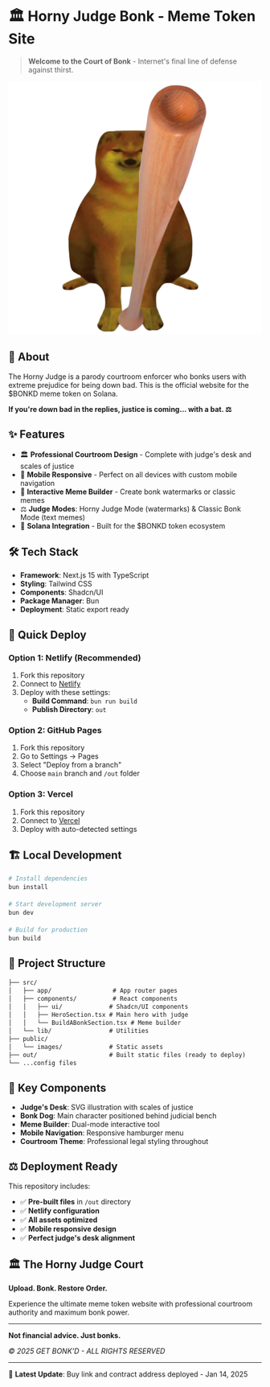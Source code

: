 # 🏛️ Horny Judge Bonk - Meme Token Site

> **Welcome to the Court of Bonk** - Internet's final line of defense against thirst.

![Horny Judge](./public/images/Untitled_design_(36).png)

## 🎯 About

The Horny Judge is a parody courtroom enforcer who bonks users with extreme prejudice for being down bad. This is the official website for the $BONKD meme token on Solana.

**If you're down bad in the replies, justice is coming... with a bat. ⚖️**

## ✨ Features

- 🏛️ **Professional Courtroom Design** - Complete with judge's desk and scales of justice
- 📱 **Mobile Responsive** - Perfect on all devices with custom mobile navigation
- 🎨 **Interactive Meme Builder** - Create bonk watermarks or classic memes
- ⚖️ **Judge Modes**: Horny Judge Mode (watermarks) & Classic Bonk Mode (text memes)
- 🚀 **Solana Integration** - Built for the $BONKD token ecosystem

## 🛠️ Tech Stack

- **Framework**: Next.js 15 with TypeScript
- **Styling**: Tailwind CSS
- **Components**: Shadcn/UI
- **Package Manager**: Bun
- **Deployment**: Static export ready

## 🚀 Quick Deploy

### Option 1: Netlify (Recommended)
1. Fork this repository
2. Connect to [Netlify](https://netlify.com)
3. Deploy with these settings:
   - **Build Command**: `bun run build`
   - **Publish Directory**: `out`

### Option 2: GitHub Pages
1. Fork this repository
2. Go to Settings → Pages
3. Select "Deploy from a branch"
4. Choose `main` branch and `/out` folder

### Option 3: Vercel
1. Fork this repository
2. Connect to [Vercel](https://vercel.com)
3. Deploy with auto-detected settings

## 🏗️ Local Development

```bash
# Install dependencies
bun install

# Start development server
bun dev

# Build for production
bun build
```

## 📁 Project Structure

```
├── src/
│   ├── app/                 # App router pages
│   ├── components/          # React components
│   │   ├── ui/             # Shadcn/UI components
│   │   ├── HeroSection.tsx # Main hero with judge
│   │   └── BuildABonkSection.tsx # Meme builder
│   └── lib/                # Utilities
├── public/
│   └── images/             # Static assets
├── out/                    # Built static files (ready to deploy)
└── ...config files
```

## 🎨 Key Components

- **Judge's Desk**: SVG illustration with scales of justice
- **Bonk Dog**: Main character positioned behind judicial bench
- **Meme Builder**: Dual-mode interactive tool
- **Mobile Navigation**: Responsive hamburger menu
- **Courtroom Theme**: Professional legal styling throughout

## ⚖️ Deployment Ready

This repository includes:
- ✅ **Pre-built files** in `/out` directory
- ✅ **Netlify configuration**
- ✅ **All assets optimized**
- ✅ **Mobile responsive design**
- ✅ **Perfect judge's desk alignment**

## 🏛️ The Horny Judge Court

**Upload. Bonk. Restore Order.**

Experience the ultimate meme token website with professional courtroom authority and maximum bonk power.

---

**Not financial advice. Just bonks.**

*© 2025 GET BONK'D - ALL RIGHTS RESERVED*

---
🔨 **Latest Update**: Buy link and contract address deployed - Jan 14, 2025
